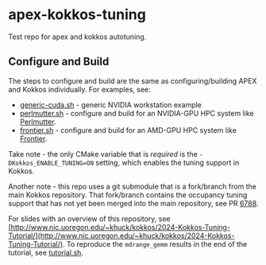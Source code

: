 # apex-kokkos-tuning
Test repo for apex and kokkos autotuning.

## Configure and Build
The steps to configure and build are the same as configuring/building APEX and Kokkos individually. For examples, see:
* [generic-cuda.sh](generic-cuda.sh) - generic NVIDIA workstation example
* [perlmutter.sh](perlmutter.sh) - configure and build for an NVIDIA-GPU HPC system like [Perlmutter](https://docs.nersc.gov/systems/perlmutter/architecture/).
* [frontier.sh](frontier.sh) - configure and build for an AMD-GPU HPC system like [Frontier](https://docs.olcf.ornl.gov/systems/frontier_user_guide.html).

Take note - the only CMake variable that is _required_ is the `-DKokkos_ENABLE_TUNING=ON` setting, which enables the tuning support in Kokkos.

Another note - this repo uses a git submodule that is a fork/branch from the main Kokkos repository. That fork/branch contains the occupancy tuning support that has not yet been merged into the main repository, see PR [6788](https://github.com/kokkos/kokkos/pull/6788).

For slides with an overview of this repository, see [http://www.nic.uoregon.edu/~khuck/kokkos/2024-Kokkos-Tuning-Tutorial/](http://www.nic.uoregon.edu/~khuck/kokkos/2024-Kokkos-Tuning-Tutorial/). To reproduce the `mdrange_gemm` results in the end of the tutorial, see [tutorial.sh](tutorial.sh).

